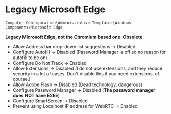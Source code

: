 # Legacy Microsoft Edge

`Computer Configuration\Administrative Templates\Windows Components\Microsoft Edge`

**Legacy Microsoft Edge, not the Chromium based one. Obsolete.**

- Allow Address bar drop-down list suggestions -> Disabled
- Configure Autofill -> Disabled (Password Manager is off so no reason for autofill to be on)
- Configure Do Not Track -> Enabled
- Allow Extensions -> Disabled (I do not use extensions, and they reduce security in a lot of cases. Don't disable this if you need extensions, of course.)
- Allow Adobe Flash -> Disabled (Dead technology, dangerous)
- Configure Password Manager -> Disabled (**The password manager does NOT have E2EE**)
- Configure SmartScreen -> Disabled
- Prevent using Localhost IP address for WebRTC -> Enabled